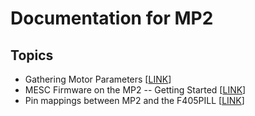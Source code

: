 # Documentation for MP2

## Topics
* Gathering Motor Parameters [[LINK](MOTOR_PARAM.md)]
* MESC Firmware on the MP2 -- Getting Started [[LINK](GETTING_STARTED.md)]
* Pin mappings between MP2 and the F405PILL [[LINK](MP_F405PILL_PINOUTS.md)]
